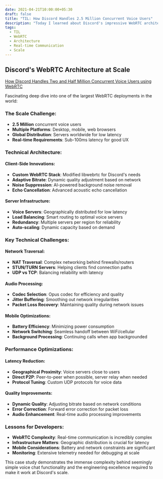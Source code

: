 ```yaml
---
date: 2021-04-21T10:00:00+05:30
draft: false
title: "TIL: How Discord Handles 2.5 Million Concurrent Voice Users"
description: "Today I learned about Discord's impressive WebRTC architecture that handles 2.5 million concurrent voice users, including their technical challenges and solutions for massive scale real-time communication."
tags:
  - TIL
  - WebRTC
  - Architecture
  - Real-time Communication
  - Scale
---
```


## Discord's WebRTC Architecture at Scale

[How Discord Handles Two and Half Million Concurrent Voice Users using WebRTC](https://blog.discord.com/how-discord-handles-two-and-half-million-concurrent-voice-users-using-webrtc-ce01c3187429)

Fascinating deep dive into one of the largest WebRTC deployments in the world:

### The Scale Challenge:
- **2.5 Million** concurrent voice users
- **Multiple Platforms**: Desktop, mobile, web browsers
- **Global Distribution**: Servers worldwide for low latency
- **Real-time Requirements**: Sub-100ms latency for good UX

### Technical Architecture:

#### **Client-Side Innovations:**
- **Custom WebRTC Stack**: Modified libwebrtc for Discord's needs
- **Adaptive Bitrate**: Dynamic quality adjustment based on network
- **Noise Suppression**: AI-powered background noise removal
- **Echo Cancellation**: Advanced acoustic echo cancellation

#### **Server Infrastructure:**
- **Voice Servers**: Geographically distributed for low latency
- **Load Balancing**: Smart routing to optimal voice servers
- **Redundancy**: Multiple servers per region for reliability
- **Auto-scaling**: Dynamic capacity based on demand

### Key Technical Challenges:

#### **Network Traversal:**
- **NAT Traversal**: Complex networking behind firewalls/routers
- **STUN/TURN Servers**: Helping clients find connection paths
- **UDP vs TCP**: Balancing reliability with latency

#### **Audio Processing:**
- **Codec Selection**: Opus codec for efficiency and quality
- **Jitter Buffering**: Smoothing out network irregularities
- **Packet Loss Recovery**: Maintaining quality during network issues

#### **Mobile Optimizations:**
- **Battery Efficiency**: Minimizing power consumption
- **Network Switching**: Seamless handoff between WiFi/cellular
- **Background Processing**: Continuing calls when app backgrounded

### Performance Optimizations:

#### **Latency Reduction:**
- **Geographical Proximity**: Voice servers close to users
- **Direct P2P**: Peer-to-peer when possible, server relay when needed
- **Protocol Tuning**: Custom UDP protocols for voice data

#### **Quality Improvements:**
- **Dynamic Quality**: Adjusting bitrate based on network conditions
- **Error Correction**: Forward error correction for packet loss
- **Audio Enhancement**: Real-time audio processing improvements

### Lessons for Developers:
- **WebRTC Complexity**: Real-time communication is incredibly complex
- **Infrastructure Matters**: Geographic distribution is crucial for latency
- **Mobile Considerations**: Battery and network constraints are significant
- **Monitoring**: Extensive telemetry needed for debugging at scale

This case study demonstrates the immense complexity behind seemingly simple voice chat functionality and the engineering excellence required to make it work at Discord's scale.